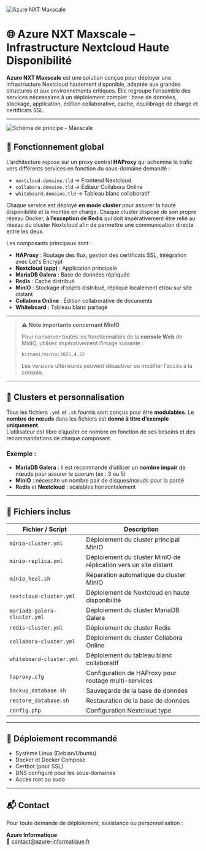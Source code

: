 ![Azure NXT Maxscale](https://static.wixstatic.com/media/02e6ef_9c7c628fadc94a8fb0495465cc6e5240~mv2.png/v1/fill/w_539,h_96,al_c,q_85,usm_0.66_1.00_0.01,enc_auto/NXTMAXSCALE.png)

# 🌐 Azure NXT Maxscale – Infrastructure Nextcloud Haute Disponibilité

**Azure NXT Maxscale** est une solution conçue pour déployer une infrastructure Nextcloud hautement disponible, adaptée aux grandes structures et aux environnements critiques. Elle regroupe l’ensemble des services nécessaires à un déploiement complet : base de données, stockage, application, édition collaborative, cache, équilibrage de charge et certificats SSL.

---
![Schéma de principe - Maxscale](https://github.com/AzureInformatique/Azure-NXT-Maxscale/raw/main/Sch%C3%A9ma%20de%20principe%20-%20Maxscale.png)

## 🧱 Fonctionnement global

L’architecture repose sur un proxy central **HAProxy** qui achemine le trafic vers différents services en fonction du sous-domaine demandé :

- `nextcloud.domaine.tld` → Frontend Nextcloud  
- `collabora.domaine.tld` → Éditeur Collabora Online  
- `whiteboard.domaine.tld` → Tableau blanc collaboratif  

Chaque service est déployé **en mode cluster** pour assurer la haute disponibilité et la montée en charge. Chaque cluster dispose de son propre réseau Docker, **à l’exception de Redis** qui doit impérativement être relié au réseau du cluster Nextcloud afin de permettre une communication directe entre les deux.

Les composants principaux sont :

- **HAProxy** : Routage des flux, gestion des certificats SSL, intégration avec Let's Encrypt  
- **Nextcloud (app)** : Application principale  
- **MariaDB Galera** : Base de données répliquée  
- **Redis** : Cache distribué  
- **MinIO** : Stockage d’objets distribué, répliqué localement et/ou sur site distant  
- **Collabora Online** : Édition collaborative de documents  
- **Whiteboard** : Tableau blanc partagé  

---

> ⚠️ **Note importante concernant MinIO**
>
> Pour conserver toutes les fonctionnalités de la **console Web** de MinIO, utilisez impérativement l’image suivante :
>
> ```
> bitnami/minio:2025.4.22
> ```
>
> Les versions ultérieures peuvent désactiver ou modifier l'accès à la console.

 ---

## 🔁 Clusters et personnalisation

Tous les fichiers `.yml` et `.sh` fournis sont conçus pour être **modulables**. Le **nombre de nœuds** dans les fichiers est **donné à titre d’exemple uniquement**.  
L’utilisateur est libre d’ajuster ce nombre en fonction de ses besoins et des recommandations de chaque composant.

### Exemple :
- **MariaDB Galera** : il est recommandé d’utiliser un **nombre impair** de nœuds pour assurer le quorum (ex : 3 ou 5)  
- **MinIO** : nécessite un nombre pair de disques/nœuds pour la parité  
- **Redis** et **Nextcloud** : scalables horizontalement

---

## 📁 Fichiers inclus

| Fichier / Script                   | Description                                                                |
|------------------------------------|----------------------------------------------------------------------------|
| `minio-cluster.yml`                | Déploiement du cluster principal MinIO                                     |
| `minio-replica.yml`                | Déploiement du cluster MinIO de réplication vers un site distant           |
| `minio_heal.sh`                    | Réparation automatique du cluster MinIO                                    |
| `nextcloud-cluster.yml`            | Déploiement de Nextcloud en haute disponibilité                            |
| `mariadb-galera-cluster.yml`       | Déploiement du cluster MariaDB Galera                                      |
| `redis-cluster.yml`                | Déploiement du cluster Redis                                               |
| `collabora-cluster.yml`            | Déploiement du cluster Collabora Online                                    |
| `whiteboard-cluster.yml`           | Déploiement du tableau blanc collaboratif                                  |
| `haproxy.cfg`                      | Configuration de HAProxy pour routage multi-services                       |
| `backup_database.sh`               | Sauvegarde de la base de données                                           |
| `restore_database.sh`              | Restauration de la base de données                                         |
| `config.php`                       | Configuration Nextcloud type                                               |
---

## 🧰 Déploiement recommandé

- Système Linux (Debian/Ubuntu)  
- Docker et Docker Compose  
- Certbot (pour SSL)  
- DNS configuré pour les sous-domaines  
- Accès root ou sudo  

---

## 📬 Contact

Pour toute demande de déploiement, assistance ou personnalisation :

**Azure Informatique**  
📧 contact@azure-informatique.fr
